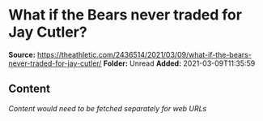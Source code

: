 # What if the Bears never traded for Jay Cutler?

**Source:** https://theathletic.com/2436514/2021/03/09/what-if-the-bears-never-traded-for-jay-cutler/
**Folder:** Unread
**Added:** 2021-03-09T11:35:59




## Content
*Content would need to be fetched separately for web URLs*
